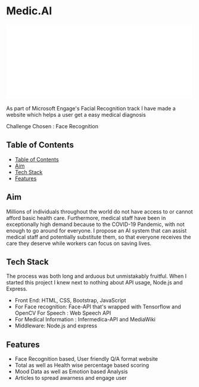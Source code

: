 # Medic.AI
![](src/public/index/assets/img/logo_white_doctorai.png)

As part of Microsoft Engage's Facial Recognition track I have made a website which helps a user get a easy medical diagnosis

Challenge Chosen : Face Recognition

## Table of Contents
- [Table of Contents](#table-of-contents)
- [Aim](#aim)
- [Tech Stack](#tech-stack)
- [Features](#features)

## Aim

Millions of individuals throughout the world do not have access to or cannot afford basic health care. Furthermore, medical staff have been in exceptionally high demand because to the COVID-19 Pandemic, with not enough to go around for everyone. I propose an AI system that can assist medical staff and potentially substitute them, so that everyone receives the care they deserve while workers can focus on saving lives.

## Tech Stack

The process was both long and arduous but unmistakably fruitful. When I started this project I knew next to nothing about API usage, Node.js and Express.

* Front End: HTML, CSS, Bootstrap, JavaScript
* For Face recognition: Face-API that's wrapped with Tensorflow and OpenCV For Speech : Web Speech API
* For Medical Information : Infermedica-API and MediaWiki
* Middleware: Node.js and express

## Features

* Face Recognition based, User friendly Q/A format website
* Total as well as Health wise percentage based scoring
* Mood Data as well as Emotion based Analysis
* Articles to spread awarness and engage user

